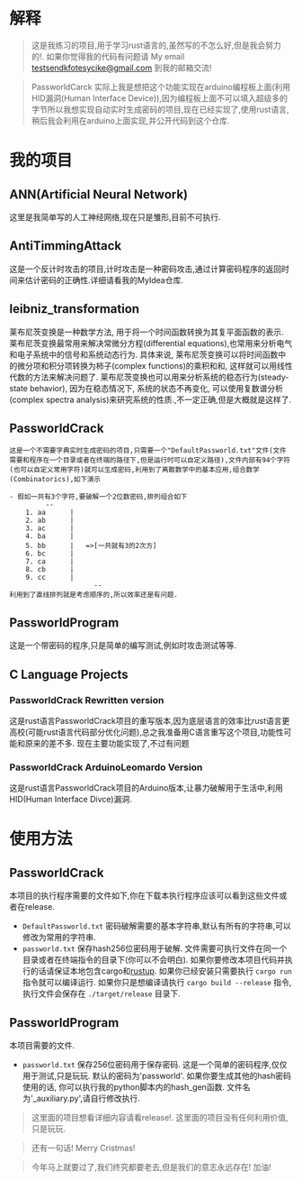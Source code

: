 # 解释
 > 这是我练习的项目,用于学习rust语言的,虽然写的不怎么好,但是我会努力的!.
 > 如果你觉得我的代码有问题请
 	 My email
		testsendkfotesycike@gmail.com
   到我的邮箱交流!

 > PassworldCarck 实际上我是想把这个功能实现在arduino编程板上面(利用HID漏洞(Human Interface Device)),因为编程板上面不可以填入超级多的字节所以我想实现自动实时生成密码的项目,现在已经实现了,使用rust语言,稍后我会利用在arduino上面实现,并公开代码到这个仓库.

# 我的项目
 ## ANN(Artificial Neural Network)
 这里是我简单写的人工神经网络,现在只是雏形,目前不可执行.
 ## AntiTimmingAttack
 这是一个反计时攻击的项目,计时攻击是一种密码攻击,通过计算密码程序的返回时间来估计密码的正确性.详细请看我的MyIdea仓库.
 ## leibniz_transformation
 莱布尼茨变换是一种数学方法, 用于将一个时间函数转换为其复平面函数的表示. 莱布尼茨变换最常用来解决常微分方程(differential equations),也常用来分析电气和电子系统中的信号和系统动态行为.
 具体来说, 莱布尼茨变换可以将时间函数中的微分项和积分项转换为柿子(complex functions)的乘积和和, 这样就可以用线性代数的方法来解决问题了. 莱布尼茨变换也可以用来分析系统的稳态行为(steady-state behavior), 因为在稳态情况下, 系统的状态不再变化, 可以使用复数谱分析(complex spectra analysis)来研究系统的性质.,不一定正确,但是大概就是这样了.
 ## PassworldCrack
 	这是一个不需要字典实时生成密码的项目,只需要一个"DefaultPassworld.txt"文件(文件需要和程序在一个目录或者在终端的路径下,但是运行时可以自定义路径),文件内部有94个字符(也可以自定义常用字符)就可以生成密码,利用到了离散数学中的基本应用,组合数学(Combinatorics),如下演示

	- 假如一共有3个字符,要破解一个2位数密码,排列组合如下
			 --
		1. aa      |
		2. ab      |
		3. ac      |
		4. ba      |
		5. bb      |   =>[一共就有3的2次方]
		6. bc      |
		7. ca 	   | 	
		8. cb      |
		9. cc      |
                         --
	利用到了直线排列就是考虑顺序的,所以效率还是有问题.
 ## PassworldProgram
 这是一个带密码的程序,只是简单的编写测试,例如时攻击测试等等.
 ## C Language Projects
 ### PassworldCrack Rewritten version
 这是rust语言PassworldCrack项目的重写版本,因为底层语言的效率比rust语言更高校(可能rust语言代码部分优化问题),总之我准备用C语言重写这个项目,功能性可能和原来的差不多.
 现在主要功能实现了,不过有问题
 ### PassworldCrack ArduinoLeomardo Version
 这是rust语言PassworldCrack项目的Arduino版本,让暴力破解用于生活中,利用HID(Human Interface Divce)漏洞.

# 使用方法
 ## PassworldCrack
 本项目的执行程序需要的文件如下,你在下载本执行程序应该可以看到这些文件或者在release.
 - ```DefaultPassworld.txt```  密码破解需要的基本字符串,默认有所有的字符串,可以修改为常用的字符串.
 - ```passworld.txt```   保存hash256位密码用于破解.
 文件需要可执行文件在同一个目录或者在终端指令的目录下(你可以不会明白).
 如果你要修改本项目代码并执行的话请保证本地包含cargo和[rustup](https://rustup.rs/). 如果你已经安装只需要执行 ```cargo run``` 指令就可以编译运行. 如果你只是想编译请执行 ```cargo build --release``` 指令, 执行文件会保存在 ```./target/release``` 目录下.
 ## PassworldProgram
 本项目需要的文件.
 - ```passworld.txt``` 保存256位密码用于保存密码.
 这是一个简单的密码程序,仅仅用于测试,只是玩玩. 默认的密码为'passworld'. 如果你要生成其他的hash密码使用的话, 你可以执行我的python脚本内的hash_gen函数. 文件名为'_auxiliary.py',请自行修改执行.


> 这里面的项目想看详细内容请看release!.
> 这里面的项目没有任何利用价值,只是玩玩.





> 还有一句话! Merry Cristmas!




> 今年马上就要过了,我们终究都要老去,但是我们的意志永远存在! 加油!
